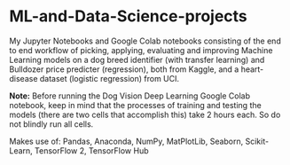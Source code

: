 # ML-and-Data-Science-projects

My Jupyter Notebooks and Google Colab notebooks consisting of the end to end workflow of picking, applying, evaluating and improving Machine Learning models on a dog breed identifier (with transfer learning) and Bulldozer price predicter (regression), both from Kaggle, and a heart-disease dataset (logistic regression) from UCI.

**Note:** Before running the Dog Vision Deep Learning Google Colab notebook, keep in mind that the processes of training and testing the models (there are two cells that accomplish this) take 2 hours each. So do not blindly run all cells.

Makes use of: Pandas, Anaconda, NumPy, MatPlotLib, Seaborn, Scikit-Learn, TensorFlow 2, TensorFlow Hub
